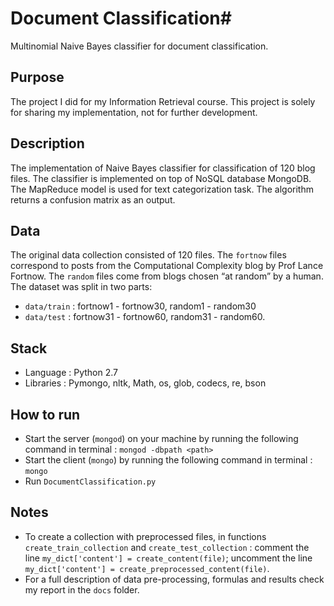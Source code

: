 # Document Classification#
Multinomial Naive Bayes classifier for document classification.

## Purpose ##
The project I did for my Information Retrieval course. This project is solely for sharing my implementation, not for further development.

## Description ##
The implementation of Naive Bayes classifier for classification of 120 blog files. The classifier is implemented on top of NoSQL database MongoDB. The MapReduce model is used for text categorization task. The algorithm returns a confusion matrix as an output.

## Data ##
The original data collection consisted of 120 files. The `fortnow` files correspond to posts from the Computational Complexity blog by Prof Lance Fortnow. The `random` files come from blogs chosen “at random” by a human. The dataset was split in two parts:  

* `data/train` : fortnow1 - fortnow30, random1 - random30
* `data/test` : fortnow31 - fortnow60, random31 - random60.

## Stack ##
* Language : Python 2.7
* Libraries : Pymongo, nltk, Math, os, glob, codecs, re, bson

## How to run ##
* Start the server (`mongod`) on your machine by running the following command in terminal : `mongod -dbpath <path>`
* Start the client (`mongo`) by running the following command in terminal : `mongo`
* Run `DocumentClassification.py`

## Notes ##
* To create a collection with preprocessed files, in functions `create_train_collection` and `create_test_collection` :
comment the line `my_dict['content'] = create_content(file)`;
uncomment the line `my_dict['content'] = create_preprocessed_content(file)`.
* For a full description of data pre-processing, formulas and results check my report in the `docs` folder.

